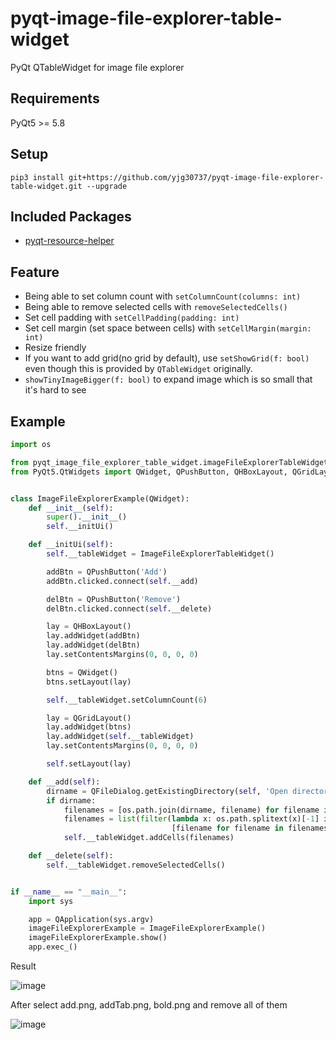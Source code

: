 # pyqt-image-file-explorer-table-widget
PyQt QTableWidget for image file explorer

## Requirements
PyQt5 >= 5.8

## Setup
`pip3 install git+https://github.com/yjg30737/pyqt-image-file-explorer-table-widget.git --upgrade`

## Included Packages
* <a href="https://github.com/yjg30737/pyqt-resource-helper.git">pyqt-resource-helper</a>

## Feature
* Being able to set column count with `setColumnCount(columns: int)`
* Being able to remove selected cells with `removeSelectedCells()`
* Set cell padding with `setCellPadding(padding: int)`
* Set cell margin (set space between cells) with `setCellMargin(margin: int)`
* Resize friendly
* If you want to add grid(no grid by default), use `setShowGrid(f: bool)` even though this is provided by `QTableWidget` originally.
* `showTinyImageBigger(f: bool)` to expand image which is so small that it's hard to see

## Example
```python
import os

from pyqt_image_file_explorer_table_widget.imageFileExplorerTableWidget import ImageFileExplorerTableWidget
from PyQt5.QtWidgets import QWidget, QPushButton, QHBoxLayout, QGridLayout, QFileDialog, QApplication


class ImageFileExplorerExample(QWidget):
    def __init__(self):
        super().__init__()
        self.__initUi()

    def __initUi(self):
        self.__tableWidget = ImageFileExplorerTableWidget()

        addBtn = QPushButton('Add')
        addBtn.clicked.connect(self.__add)

        delBtn = QPushButton('Remove')
        delBtn.clicked.connect(self.__delete)

        lay = QHBoxLayout()
        lay.addWidget(addBtn)
        lay.addWidget(delBtn)
        lay.setContentsMargins(0, 0, 0, 0)

        btns = QWidget()
        btns.setLayout(lay)

        self.__tableWidget.setColumnCount(6)

        lay = QGridLayout()
        lay.addWidget(btns)
        lay.addWidget(self.__tableWidget)
        lay.setContentsMargins(0, 0, 0, 0)

        self.setLayout(lay)

    def __add(self):
        dirname = QFileDialog.getExistingDirectory(self, 'Open directory', '')
        if dirname:
            filenames = [os.path.join(dirname, filename) for filename in os.listdir(dirname)]
            filenames = list(filter(lambda x: os.path.splitext(x)[-1] in ['.png'],
                                    [filename for filename in filenames])) # In this example, png only
            self.__tableWidget.addCells(filenames)

    def __delete(self):
        self.__tableWidget.removeSelectedCells()


if __name__ == "__main__":
    import sys

    app = QApplication(sys.argv)
    imageFileExplorerExample = ImageFileExplorerExample()
    imageFileExplorerExample.show()
    app.exec_()
```

Result

![image](https://user-images.githubusercontent.com/55078043/147617499-f1072ffe-03e9-4d93-ab3a-85bfbb5efab1.png)

After select add.png, addTab.png, bold.png and remove all of them

![image](https://user-images.githubusercontent.com/55078043/147617508-39db065e-20cb-400d-b3aa-9802e9159ccc.png)


